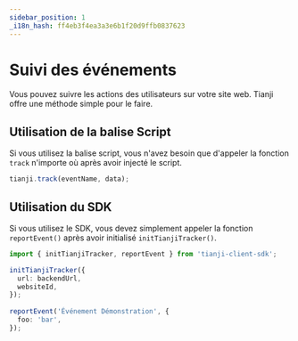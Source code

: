 ```yaml
---
sidebar_position: 1
_i18n_hash: ff4eb3f4ea3a3e6b1f20d9ffb0837623
---
```

# Suivi des événements

Vous pouvez suivre les actions des utilisateurs sur votre site web. Tianji offre une méthode simple pour le faire.

## Utilisation de la balise Script

Si vous utilisez la balise script, vous n'avez besoin que d'appeler la fonction `track` n'importe où après avoir injecté le script.

```ts
tianji.track(eventName, data);
```

## Utilisation du SDK

Si vous utilisez le SDK, vous devez simplement appeler la fonction `reportEvent()` après avoir initialisé `initTianjiTracker()`.

```ts
import { initTianjiTracker, reportEvent } from 'tianji-client-sdk';

initTianjiTracker({
  url: backendUrl,
  websiteId,
});
    
reportEvent('Événement Démonstration', {
  foo: 'bar',
});
```
